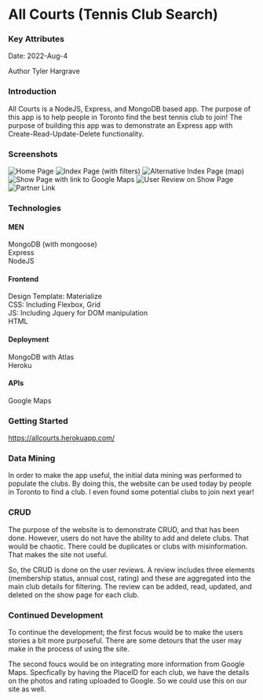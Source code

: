 # All Courts (Tennis Club Search)

### Key Attributes

Date: 2022-Aug-4

Author Tyler Hargrave

### Introduction

All Courts is a NodeJS, Express, and MongoDB based app. The purpose of this app is to help people in Toronto find the best tennis club to join! The purpose of building this app was to demonstrate an Express app with Create-Read-Update-Delete functionality.

### Screenshots

![Home Page](/public/images/screenshot1.jpg "Home Page")
![Index Page (with filters)](/public/images/screenshot2.jpg "Index Page")
![Alternative  Index Page (map)](/public/images/screenshot3.jpg "Map Page")
![Show Page with link to Google Maps](/public/images/screenshot4.jpg "Show Page")
![User Review on Show Page](/public/images/screenshot5.jpg "User Review")
![Partner Link](/public/images/screenshot6.jpg "Partner Link")

### Technologies

#### MEN

MongoDB (with mongoose)
<br/>
Express
<br/>
NodeJS

#### Frontend

Design Template: Materialize
<br/>
CSS: Including Flexbox, Grid
<br/>
JS: Including Jquery for DOM manipulation
<br/>
HTML

#### Deployment

MongoDB with Atlas
<br/>
Heroku

#### APIs

Google Maps

### Getting Started

https://allcourts.herokuapp.com/

### Data Mining

In order to make the app useful, the initial data mining was performed to populate the clubs. By doing this, the website can be used today by people in Toronto to find a club. I even found some potential clubs to join next year!

### CRUD

The purpose of the website is to demonstrate CRUD, and that has been done. However, users do not have the ability to add and delete clubs. That would be chaotic. There could be duplicates or clubs with misinformation. That makes the site not useful.

So, the CRUD is done on the user reviews. A review includes three elements (membership status, annual cost, rating) and these are aggregated into the main club details for filtering. The review can be added, read, updated, and deleted on the show page for each club.

### Continued Development

To continue the development; the first focus would be to make the users stories a bit more purposeful. There are some detours that the user may make in the process of using the site.

The second foucs would be on integrating more information from Google Maps. Specfically by having the PlaceID for each club, we have the details on the photos and rating uploaded to Google. So we could use this on our site as well.

